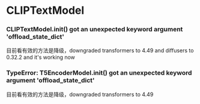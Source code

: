 # CLIPTextModel

### CLIPTextModel.__init__() got an unexpected keyword argument 'offload_state_dict'
目前看有效的方法是降级，downgraded transformers to 4.49 and diffusers to 0.32.2 and it's working now

### TypeError: T5EncoderModel.__init__() got an unexpected keyword argument 'offload_state_dict'
目前看有效的方法是降级，downgraded transformers to 4.49